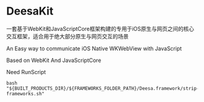 # DeesaKit

一套基于WebKit和JavaScriptCore框架构建的专用于iOS原生与网页之间的核心交互框架，适合用于绝大部分原生与网页交互的场景

An Easy way to communicate iOS Native WKWebView with JavaScript

Based on WebKit And JavaScriptCore

Need RunScript

    bash "${BUILT_PRODUCTS_DIR}/${FRAMEWORKS_FOLDER_PATH}/Deesa.framework/strip-frameworks.sh"
